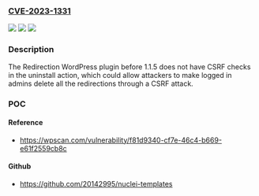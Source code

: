 ### [CVE-2023-1331](https://cve.mitre.org/cgi-bin/cvename.cgi?name=CVE-2023-1331)
![](https://img.shields.io/static/v1?label=Product&message=Redirection&color=blue)
![](https://img.shields.io/static/v1?label=Version&message=0%3C%201.1.5%20&color=brighgreen)
![](https://img.shields.io/static/v1?label=Vulnerability&message=CWE-352%20Cross-Site%20Request%20Forgery%20(CSRF)&color=brighgreen)

### Description

The Redirection WordPress plugin before 1.1.5 does not have CSRF checks in the uninstall action, which could allow attackers to make logged in admins delete all the redirections through a CSRF attack.

### POC

#### Reference
- https://wpscan.com/vulnerability/f81d9340-cf7e-46c4-b669-e61f2559cb8c

#### Github
- https://github.com/20142995/nuclei-templates

